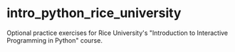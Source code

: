 # intro_python_rice_university
Optional practice exercises for Rice University's "Introduction to Interactive Programming in Python" course.
